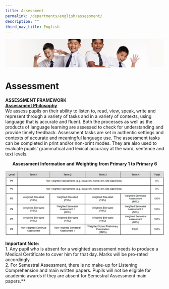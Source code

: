 ```yaml
---
title: Assessment
permalink: /departments/english/assessment/
description: ""
third_nav_title: English
---
```

![](/images/Sub-banner2.jpg)

Assessment
==========

**ASSESSMENT FRAMEWORK**<br>
<b><u>**Assessment Philosophy**</u></b><br>
We assess pupils on their ability to listen to, read, view, speak, write and represent through a variety of tasks and in a variety of contexts, using language that is accurate and fluent. Both the processes as well as the products of language learning are assessed to check for understanding and provide timely feedback. Assessment tasks are set in authentic settings and contexts of accurate and meaningful language use. The assessment tasks can be completed in print and/or non-print modes. They are also used to evaluate pupils' grammatical and lexical accuracy at the word, sentence and text levels.


<center><b>Assessment Information and Weighting from Primary 1 to Primary 6</b></center>

![](/images/Assessment%20Information.jpg)

**Important Note:**<br>
1\.  Any pupil who is absent for a weighted assessment needs to produce a Medical Certificate to cover him for that day.&nbsp;Marks will be pro-rated accordingly.<br>
2\.  For Semestral Assessment, there is no make-up for Listening Comprehension and main written papers. Pupils will not be eligible for academic awards if they are absent for Semestral Assessment main papers.**